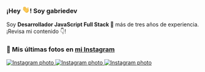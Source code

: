 <h3>¡Hey <img src="https://raw.githubusercontent.com/ABSphreak/ABSphreak/master/gifs/Hi.gif" width="20px" decondig="async">! Soy gabriedev</h3>

<p>Soy <strong>Desarrollador JavaScript Full Stack 🚀</strong> más de tres años de experiencia.<br />¡Revisa mi contenido 👇!</p>

### 📸 Mis últimas fotos en [mi Instagram](https://instagram.com/gabrie.dev)


<a href='https://instagram.com/p/CxTmOF6vN8M' target='_blank'>
  <img width='20%' src='https://instagram.fkiv8-1.fna.fbcdn.net/v/t51.2885-15/378565944_323878180141713_8920720304536029091_n.jpg?stp=dst-jpg_e15&_nc_ht=instagram.fkiv8-1.fna.fbcdn.net&_nc_cat=109&_nc_ohc=BG_6C9zLwj0AX80bDIC&edm=APU89FABAAAA&ccb=7-5&oh=00_AfD5xIARwjBiGGygJl3M1r2f8Qwo87L7ilP7QO_tV7IxYw&oe=6518BB98&_nc_sid=bc0c2c' alt='Instagram photo' />
</a>
<a href='https://instagram.com/p/CxLlYVlupp3' target='_blank'>
  <img width='20%' src='https://instagram.fkiv8-1.fna.fbcdn.net/v/t51.2885-15/377997579_196784406648750_7872949112471886655_n.webp?stp=dst-jpg_e35&_nc_ht=instagram.fkiv8-1.fna.fbcdn.net&_nc_cat=106&_nc_ohc=RAtVg1c7lhcAX-cH89a&edm=APU89FABAAAA&ccb=7-5&oh=00_AfA2mncLArk6b1pLKOzH1vz64LmWW1Ybwye3XHrPbXCyZw&oe=6518269B&_nc_sid=bc0c2c' alt='Instagram photo' />
</a>
<a href='https://instagram.com/p/CxIn_Irugo4' target='_blank'>
  <img width='20%' src='https://instagram.fkiv8-1.fna.fbcdn.net/v/t51.2885-15/376780815_821779196307492_4053583912414574279_n.jpg?stp=dst-jpg_e15&_nc_ht=instagram.fkiv8-1.fna.fbcdn.net&_nc_cat=100&_nc_ohc=dLUTQ5Jq27YAX-HXZKN&edm=APU89FABAAAA&ccb=7-5&oh=00_AfAZVznyrhFdfn7FOn9upf_vUUXSaILBF44oxMviK7wzjA&oe=6518F343&_nc_sid=bc0c2c' alt='Instagram photo' />
</a>
